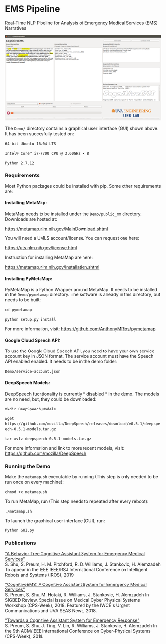 # EMS Pipeline
Real-Time NLP Pipeline for Analysis of Emergency Medical Services (EMS) Narratives

![GUI](ETC/GUI.png)

The `Demo/` directory contains a graphical user interface (GUI) shown above. It has been succesfully tested on:

`64-bit Ubuntu 16.04 LTS`

`Intel® Core™ i7-7700 CPU @ 3.60GHz × 8`

`Python 2.7.12` 

### Requirements

Most Python packages could be installed with pip. Some other requirements are:

#### Installing MetaMap:
MetaMap needs to be installed under the `Demo/public_mm` directory. Downloads are hosted at:

<https://metamap.nlm.nih.gov/MainDownload.shtml>

You will need a UMLS account/license. You can request one here: 

<https://uts.nlm.nih.gov/license.html>

Instruction for installing MetaMap are here: 

<https://metamap.nlm.nih.gov/Installation.shtml>

#### Installing PyMetaMap:
PyMetaMap is a Python Wrapper around MetaMap. It needs to be installed in the `Demo/pymetamap` directory. The software is already in this directory, but needs to be built:

`cd pymetamap`

`python setup.py install`

For more information, visit: <https://github.com/AnthonyMRios/pymetamap>

#### Google Cloud Speech API:
To use the Google Cloud Speech API, you need to have your own service account key in JSON format. The service account must have the Speech API enabled enabled. It needs to be in the demo folder: 

`Demo/service-account.json`

#### DeepSpeech Models:

DeepSpeech fucntionality is currently * disabled * in the demo. The models are no need, but, they could be downloaded:

`mkdir DeepSpeech_Models`

`wget https://github.com/mozilla/DeepSpeech/releases/download/v0.5.1/deepspeech-0.5.1-models.tar.gz`

`tar xvfz deepspeech-0.5.1-models.tar.gz`

For more information and link to more recent models, visit: <https://github.com/mozilla/DeepSpeech>

### Running the Demo

Make the `metamap.sh` executable by running (This step is only needed to be run once on every machine):

`chmod +x metamap.sh`

To run MetaMap, run (This step needs to repeated after every reboot):

`./metamap.sh`

To launch the graphical user interface (GUI), run:

`Python GUI.py`

### Publications

["A Behavior Tree Cognitive Assistant System for Emergency Medical Services"](http://faculty.virginia.edu/alemzadeh/papers/IROS2019.pdf)  
S. Shu, S. Preum, H. M. Pitchford, R. D. Williams, J. Stankovic, H. Alemzadeh
To appear in the IEEE IEEE/RSJ International Conference on Intelligent Robots and Systems (IROS), 2019

["CognitiveEMS: A Cognitive Assistant System for Emergency Medical Services"](http://faculty.virginia.edu/alemzadeh/papers/MEDCPS_2018.pdf)  
S. Preum, S. Shu, M. Hotaki, R. Williams, J. Stankovic, H. Alemzadeh
In SIGBED Review, Special Issue on Medical Cyber Physical Systems Workshop (CPS-Week), 2018.
 Featured by the IWCE's Urgent Communications and UVA SEAS News, 2018.
 
["Towards a Cognitive Assistant System for Emergency Response"](http://faculty.virginia.edu/alemzadeh/papers/ICCPS_Poster_2018.pdf)  
S. Preum, S. Shu, J. Ting, V. Lin, R. Williams, J. Stankovic, H. Alemzadeh
In the 9th ACM/IEEE International Conference on Cyber-Physical Systems (CPS-Week), 2018.
